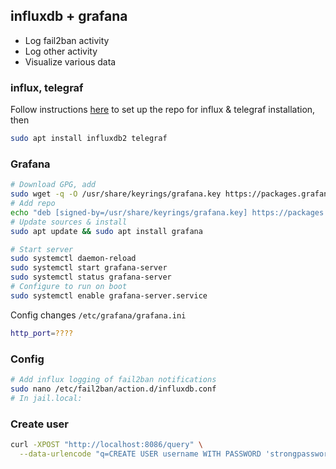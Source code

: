 ## influxdb + grafana
 - Log fail2ban activity
 - Log other activity
 - Visualize various data

### influx, telegraf
Follow instructions [here](https://portal.influxdata.com/downloads/) to set up the repo for influx & telegraf installation, then
```bash
sudo apt install influxdb2 telegraf
```

### Grafana
```bash 
# Download GPG, add
sudo wget -q -O /usr/share/keyrings/grafana.key https://packages.grafana.com/gpg.key
# Add repo
echo "deb [signed-by=/usr/share/keyrings/grafana.key] https://packages.grafana.com/oss/deb stable main" | sudo tee -a /etc/apt/sources.list.d/grafana.list
# Update sources & install
sudo apt update && sudo apt install grafana

# Start server
sudo systemctl daemon-reload
sudo systemctl start grafana-server
sudo systemctl status grafana-server
# Configure to run on boot
sudo systemctl enable grafana-server.service
```
Config changes `/etc/grafana/grafana.ini`
```bash
http_port=????
```


### Config
```bash
# Add influx logging of fail2ban notifications
sudo nano /etc/fail2ban/action.d/influxdb.conf
# In jail.local:

```
### Create user
```bash
curl -XPOST "http://localhost:8086/query" \
  --data-urlencode "q=CREATE USER username WITH PASSWORD 'strongpassword' WITH ALL PRIVILEGES"
```

